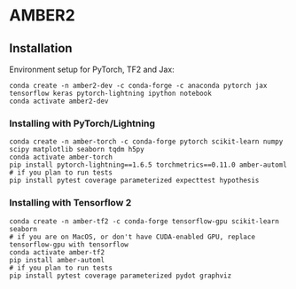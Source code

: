 # AMBER2

## Installation
Environment setup for PyTorch, TF2 and Jax:
```
conda create -n amber2-dev -c conda-forge -c anaconda pytorch jax tensorflow keras pytorch-lightning ipython notebook
conda activate amber2-dev
```

### Installing with PyTorch/Lightning
```{bash}
conda create -n amber-torch -c conda-forge pytorch scikit-learn numpy scipy matplotlib seaborn tqdm h5py
conda activate amber-torch
pip install pytorch-lightning==1.6.5 torchmetrics==0.11.0 amber-automl
# if you plan to run tests
pip install pytest coverage parameterized expecttest hypothesis
```

### Installing with Tensorflow 2
```{bash}
conda create -n amber-tf2 -c conda-forge tensorflow-gpu scikit-learn seaborn
# if you are on MacOS, or don't have CUDA-enabled GPU, replace tensorflow-gpu with tensorflow
conda activate amber-tf2
pip install amber-automl
# if you plan to run tests
pip install pytest coverage parameterized pydot graphviz
```
